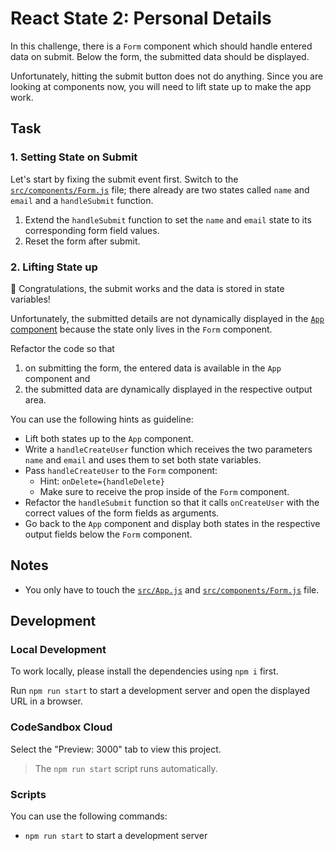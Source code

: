 # React State 2: Personal Details

In this challenge, there is a `Form` component which should handle entered data on submit. Below the form, the submitted data should be displayed.

Unfortunately, hitting the submit button does not do anything. Since you are looking at components now, you will need to lift state up to make the app work.

## Task

### 1. Setting State on Submit

Let's start by fixing the submit event first. Switch to the [`src/components/Form.js`](./src/components/Form.js) file; there already are two states called `name` and `email` and a `handleSubmit` function.

1. Extend the `handleSubmit` function to set the `name` and `email` state to its corresponding form field values.
2. Reset the form after submit.

### 2. Lifting State up

🎉 Congratulations, the submit works and the data is stored in state variables!

Unfortunately, the submitted details are not dynamically displayed in the [`App` component](./src/App.js) because the state only lives in the `Form` component.

Refactor the code so that

1. on submitting the form, the entered data is available in the `App` component and
2. the submitted data are dynamically displayed in the respective output area.

You can use the following hints as guideline:

- Lift both states up to the `App` component.
- Write a `handleCreateUser` function which receives the two parameters `name` and `email` and uses them to set both state variables.
- Pass `handleCreateUser` to the `Form` component:
  - Hint: `onDelete={handleDelete}`
  - Make sure to receive the prop inside of the `Form` component.
- Refactor the `handleSubmit` function so that it calls `onCreateUser` with the correct values of the form fields as arguments.
- Go back to the `App` component and display both states in the respective output fields below the `Form` component.

## Notes

- You only have to touch the [`src/App.js`](./src/App.js) and [`src/components/Form.js`](./src/components/Form.js) file.

## Development

### Local Development

To work locally, please install the dependencies using `npm i` first.

Run `npm run start` to start a development server and open the displayed URL in a browser.

### CodeSandbox Cloud

Select the "Preview: 3000" tab to view this project.

> The `npm run start` script runs automatically.

### Scripts

You can use the following commands:

- `npm run start` to start a development server
